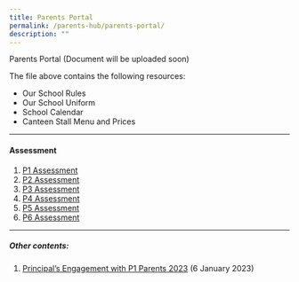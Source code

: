 ```yaml
---
title: Parents Portal
permalink: /parents-hub/parents-portal/
description: ""
---
```

Parents Portal (Document will be uploaded soon)

The file above contains the following resources:
* Our School Rules
* Our School Uniform
* School Calendar
* Canteen Stall Menu and Prices

<hr>

#### Assessment

1. [P1 Assessment](/files/Parents%20Portal/Assessment/2023-assessment-plan-p1.pdf)
2. [P2 Assessment](/files/Parents%20Portal/Assessment/2023-assessment-plan-p2.pdf)
3. [P3 Assessment](/files/Parents%20Portal/Assessment/2023-assessment-plan-p3.pdf)
4. [P4 Assessment](/files/Parents%20Portal/Assessment/2023-assessment-plan-p4.pdf)
5. [P5 Assessment](/files/Parents%20Portal/Assessment/2023-assessment-plan-p5.pdf)
6. [P6 Assessment](/files/Parents%20Portal/Assessment/2023-assessment-plan-p6.pdf)

<hr>

##### Other contents:
1. [Principal’s Engagement with P1 Parents 2023](/files/Parents%20Portal/2023-ps-engagement-with-p1-parents-6-jan-2023-for-parents-portal.pdf) (6 January 2023)